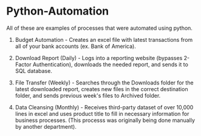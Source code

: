 # Python-Automation

All of these are examples of processes that were automated using python.

1. Budget Automation - Creates an excel file with latest transactions from all of your bank accounts (ex. Bank of America).

2. Download Report (Daily) - Logs into a reporting website (bypasses 2-Factor Authentication), downloads the needed report, and sends it to SQL database.

3. File Transfer (Weekly) - Searches through the Downloads folder for the latest downloaded report, creates new files in the correct destination folder, and sends previous week's files to Archived folder.

4. Data Cleansing (Monthly) - Receives third-party dataset of over 10,000 lines in excel and uses product title to fill in necessary information for business processes. (This processs was originally being done manually by another department).
